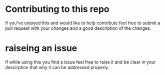 # Contributing to this repo
If you've enjoyed this and would like to help contribute feel free to submit a pull request with your changes and a good description of the changes.

# raiseing an issue
If while using this you find a issue feel free to raise it and be clear in your descirption that why it can be addressed properly.
